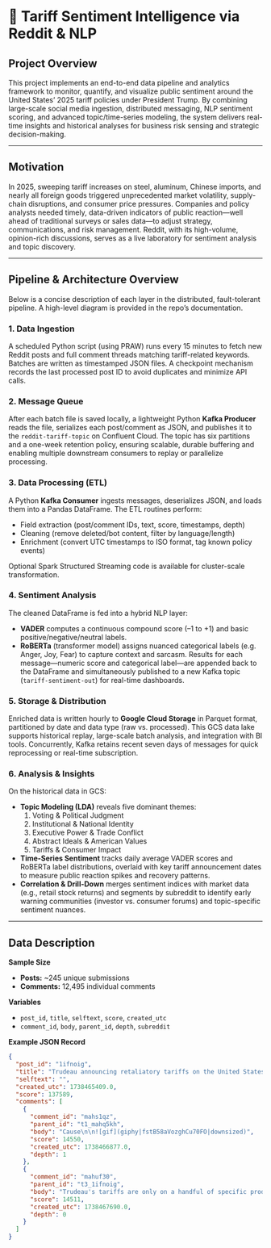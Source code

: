 # 📘 Tariff Sentiment Intelligence via Reddit & NLP

## Project Overview

This project implements an end-to-end data pipeline and analytics framework to monitor, quantify, and visualize public sentiment around the United States’ 2025 tariff policies under President Trump. By combining large-scale social media ingestion, distributed messaging, NLP sentiment scoring, and advanced topic/time-series modeling, the system delivers real-time insights and historical analyses for business risk sensing and strategic decision-making.

---

## Motivation

In 2025, sweeping tariff increases on steel, aluminum, Chinese imports, and nearly all foreign goods triggered unprecedented market volatility, supply-chain disruptions, and consumer price pressures. Companies and policy analysts needed timely, data-driven indicators of public reaction—well ahead of traditional surveys or sales data—to adjust strategy, communications, and risk management. Reddit, with its high-volume, opinion-rich discussions, serves as a live laboratory for sentiment analysis and topic discovery.

---

## Pipeline & Architecture Overview

Below is a concise description of each layer in the distributed, fault-tolerant pipeline. A high-level diagram is provided in the repo’s documentation.

### 1. Data Ingestion  
A scheduled Python script (using PRAW) runs every 15 minutes to fetch new Reddit posts and full comment threads matching tariff-related keywords. Batches are written as timestamped JSON files. A checkpoint mechanism records the last processed post ID to avoid duplicates and minimize API calls.

### 2. Message Queue  
After each batch file is saved locally, a lightweight Python **Kafka Producer** reads the file, serializes each post/comment as JSON, and publishes it to the `reddit-tariff-topic` on Confluent Cloud. The topic has six partitions and a one-week retention policy, ensuring scalable, durable buffering and enabling multiple downstream consumers to replay or parallelize processing.

### 3. Data Processing (ETL)  
A Python **Kafka Consumer** ingests messages, deserializes JSON, and loads them into a Pandas DataFrame. The ETL routines perform:
- Field extraction (post/comment IDs, text, score, timestamps, depth)
- Cleaning (remove deleted/bot content, filter by language/length)
- Enrichment (convert UTC timestamps to ISO format, tag known policy events)

Optional Spark Structured Streaming code is available for cluster-scale transformation.

### 4. Sentiment Analysis  
The cleaned DataFrame is fed into a hybrid NLP layer:
- **VADER** computes a continuous compound score (–1 to +1) and basic positive/negative/neutral labels.
- **RoBERTa** (transformer model) assigns nuanced categorical labels (e.g. Anger, Joy, Fear) to capture context and sarcasm.
Results for each message—numeric score and categorical label—are appended back to the DataFrame and simultaneously published to a new Kafka topic (`tariff-sentiment-out`) for real-time dashboards.

### 5. Storage & Distribution  
Enriched data is written hourly to **Google Cloud Storage** in Parquet format, partitioned by date and data type (raw vs. processed). This GCS data lake supports historical replay, large-scale batch analysis, and integration with BI tools. Concurrently, Kafka retains recent seven days of messages for quick reprocessing or real-time subscription.

### 6. Analysis & Insights  
On the historical data in GCS:
- **Topic Modeling (LDA)** reveals five dominant themes:  
  1. Voting & Political Judgment  
  2. Institutional & National Identity  
  3. Executive Power & Trade Conflict  
  4. Abstract Ideals & American Values  
  5. Tariffs & Consumer Impact  
- **Time-Series Sentiment** tracks daily average VADER scores and RoBERTa label distributions, overlaid with key tariff announcement dates to measure public reaction spikes and recovery patterns.
- **Correlation & Drill-Down** merges sentiment indices with market data (e.g., retail stock returns) and segments by subreddit to identify early warning communities (investor vs. consumer forums) and topic-specific sentiment nuances.

---

## Data Description

**Sample Size**  
- **Posts:** ~245 unique submissions  
- **Comments:** 12,495 individual comments  

**Variables**  
- `post_id`, `title`, `selftext`, `score`, `created_utc`  
- `comment_id`, `body`, `parent_id`, `depth`, `subreddit`  

**Example JSON Record**  
```json
{
  "post_id": "1ifnoig",
  "title": "Trudeau announcing retaliatory tariffs on the United States",
  "selftext": "",
  "created_utc": 1738465409.0,
  "score": 137589,
  "comments": [
    {
      "comment_id": "mahs1qz",
      "parent_id": "t1_mahq5kh",
      "body": "Cause\n\n![gif](giphy|fstB58aVozghCu70FO|downsized)",
      "score": 14550,
      "created_utc": 1738466877.0,
      "depth": 1
    },
    {
      "comment_id": "mahuf30",
      "parent_id": "t3_1ifnoig",
      "body": "Trudeau's tariffs are only on a handful of specific products[...]",
      "score": 14511,
      "created_utc": 1738467690.0,
      "depth": 0
    }
  ]
}

